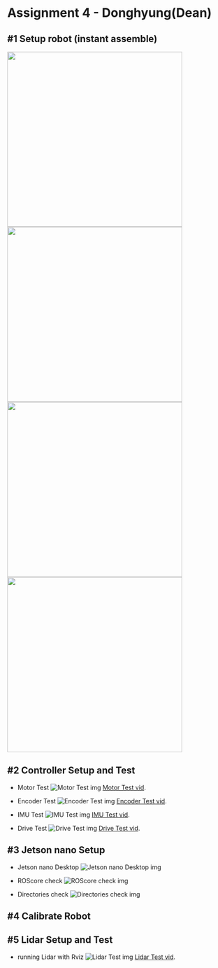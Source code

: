 # Assignment 4 - Donghyung(Dean)

## #1 Setup robot (instant assemble)
<img src="./images/top.png" width="400" height="400"/>
<img src="./images/front.jpg" width="400" height="400"/>
<img src="./images/side.jpg" width="400" height="400"/>
<img src="./images/rover.jpg" width="400" height="400"/>

## #2 Controller Setup and Test

* Motor Test
![Motor Test img](./images/motor.png)
[Motor Test vid](https://youtu.be/NaodVQfLnjE).

* Encoder Test
![Encoder Test img](./images/encoder.png)
[Encoder Test vid](https://youtu.be/NaodVQfLnjE).

* IMU Test
![IMU Test img](./images/IMU.png)
[IMU Test vid](https://youtu.be/NaodVQfLnjE).

* Drive Test
![Drive Test img](./images/drive.png)
[Drive Test vid](https://youtu.be/NaodVQfLnjE).

## #3 Jetson nano Setup

* Jetson nano Desktop
![Jetson nano Desktop img](./images/desktop.png)

* ROScore check
![ROScore check img](./images/ROS.png)

* Directories check
![Directories check img](./images/directories.png)

## #4 Calibrate Robot

## #5 Lidar Setup and Test

* running Lidar with Rviz
![Lidar Test img](./images/lidar.png)
[Lidar Test vid](https://youtu.be/NaodVQfLnjE).


